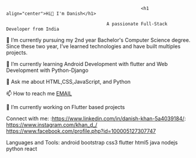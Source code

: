                                                        <h1 align="center">Hi👋 I'm Danish</h1> 
                                                       
                                          A passionate Full-Stack Developer from India

🔭 I’m currently pursuing my 2nd year Bachelor's Computer Science degree. Since these two year, I’ve learned technologies and have built multiples projects. 
  

🌱 I’m currently learning Android Development with flutter and Web Development with Python-Django

💬 Ask me about HTML,CSS,JavaScript, and Python

📫 How to reach me [EMAIL]()

🔭 I’m currently working on Flutter based projects

Connect with me:
:https://www.linkedin.com/in/danish-khan-5a4039184/: https://www.instagram.com/khan_d_/  https://www.facebook.com/profile.php?id=100005127307747

Languages and Tools:
android bootstrap css3 flutter html5 java nodejs python react
